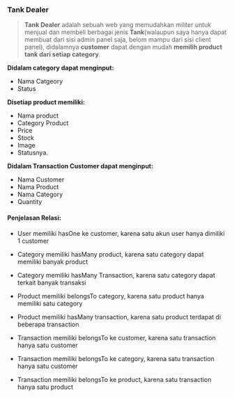 ### Tank Dealer

>**Tank Dealer** adalah sebuah web yang memudahkan militer untuk menjual dan membeli berbagai jenis **Tank**(walaupun saya hanya dapat membuat dari sisi admin panel saja, belom mampu dari sisi client panel), didalamnya **customer** dapat dengan mudah **memilih product tank dari setiap category**.

**Didalam category dapat menginput:**

- Nama Catgeory
- Status
  
**Disetiap product memiliki:**

- Nama product
- Category Product
- Price
- Stock
- Image
- Statusnya.

**Didalam Transaction Customer dapat menginput:**

- Nama Customer
- Nama Product
- Nama Category
- Quantity

#### Penjelasan Relasi:

- User memiliki hasOne ke customer, karena satu akun user hanya dimiliki 1 customer

- Category memiliki hasMany product, karena satu category dapat memiliki banyak product

- Category memiliki hasMany Transaction, karena satu category dapat terkait banyak transaksi

- Product memiliki belongsTo category, karena satu product hanya memiliki satu category

- Product memiliki hasMany transaction, karena satu product terdapat di beberapa transaction

- Transaction memiliki belongsTo ke customer, karena satu transaction hanya satu customer

- Transaction memiliki belongsTo ke category, karena satu transaction hanya satu customer

- Transaction memiliki belongsTo ke product, karena satu transaction hanya satu product
